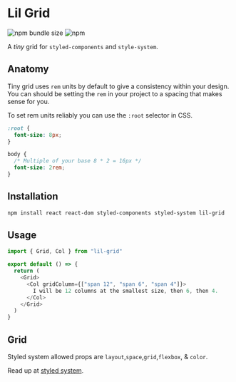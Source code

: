 # Lil Grid

![npm bundle size](https://img.shields.io/bundlephobia/minzip/lil-grid)
![npm](https://img.shields.io/npm/dm/lil-grid)

A _tiny_ grid for `styled-components` and `style-system`.

## Anatomy

Tiny grid uses `rem` units by default to give a consistency within your design. You can should be setting the `rem` in your project to a spacing that makes sense for you.

To set rem units reliably you can use the `:root` selector in CSS.

```css
:root {
  font-size: 8px;
}

body {
  /* Multiple of your base 8 * 2 = 16px */
  font-size: 2rem;
}
```

## Installation

```bash
npm install react react-dom styled-components styled-system lil-grid
```

## Usage

```js
import { Grid, Col } from "lil-grid"

export default () => {
  return (
    <Grid>
      <Col gridColumn={["span 12", "span 6", "span 4"]}>
        I will be 12 columns at the smallest size, then 6, then 4.
      </Col>
    </Grid>
  )
}
```

## Grid

Styled system allowed props are `layout`,`space`,`grid`,`flexbox`, & `color`.

Read up at [styled system](https://styled-system.com/table).
